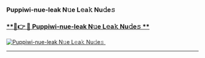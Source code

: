 ### Puppiwi-nue-leak N𝚞e L𝚎a𝚔 Nu𝚍e𝚜   

### [ **🔗👉 🔴 Puppiwi-nue-leak N𝚞e L𝚎a𝚔 Nu𝚍e𝚜 **](https://taap.it/xNRuk4)  

[![Puppiwi-nue-leak N𝚞e L𝚎a𝚔 Nu𝚍e𝚜 ](https://i.imgur.com/0qMVB7G.gif)](https://taap.it/xNRuk4)  

___  
